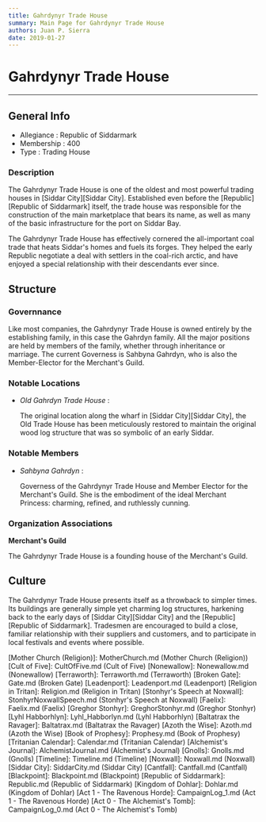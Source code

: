 ```yaml
---
title: Gahrdynyr Trade House
summary: Main Page for Gahrdynyr Trade House
authors: Juan P. Sierra
date: 2019-01-27
---
```


# Gahrdynyr Trade House

-----


## General Info

- Allegiance : Republic of Siddarmark
- Membership : 400
- Type : Trading House
### Description

The Gahrdynyr Trade House is one of the oldest and most powerful trading houses in [Siddar City][Siddar City]. Established even before the [Republic][Republic of Siddarmark] itself, the trade house was responsible for the construction of the main marketplace that bears its name, as well as many of the basic infrastructure for the port on Siddar Bay.

The Gahrdynyr Trade House has effectively cornered the all-important coal trade that heats Siddar's homes and fuels its forges. They helped the early Republic negotiate a deal with settlers in the coal-rich arctic, and have enjoyed a special relationship with their descendants ever since.


## Structure

### Governnance

Like most companies, the Gahrdynyr Trade House is owned entirely by the establishing family, in this case the Gahrdyn family. All the major positions are held by members of the family, whether through inheritance or marriage. The current Governess is Sahbyna Gahrdyn, who is also the Member-Elector for the Merchant's Guild.

### Notable Locations

- *Old Gahrdyn Trade House* :

    The original location along the wharf in [Siddar City][Siddar City], the Old Trade House has been meticulously restored to maintain the original wood log structure that was so symbolic of an early Siddar.
    


### Notable Members

- *Sahbyna Gahrdyn* :

    Governess of the Gahrdynyr Trade House and Member Elector for the Merchant's Guild. She is the embodiment of the ideal Merchant Princess: charming, refined, and ruthlessly cunning.
    


### Organization Associations

**Merchant's Guild**

The Gahrdynyr Trade House is a founding house of the Merchant's Guild.



## Culture

The Gahrdynyr Trade House presents itself as a throwback to simpler times. Its buildings are generally simple yet charming log structures, harkening back to the early days of [Siddar City][Siddar City] and the [Republic][Republic of Siddarmark]. Tradesmen are encouraged to build a close, familiar relationship with their suppliers and customers, and to participate in local festivals and events where possible.





[Republic Expeditionary Forces]: REF.md (Republic Expeditionary Forces)
[Gahrdynyr Trade House]: GahrdynyrTradeHouse.md (Gahrdynyr Trade House)
[Mother Church (Religion)]: MotherChurch.md (Mother Church (Religion))
[Cult of Five]: CultOfFive.md (Cult of Five)
[Nonewallow]: Nonewallow.md (Nonewallow)
[Terraworth]: Terraworth.md (Terraworth)
[Broken Gate]: Gate.md (Broken Gate)
[Leadenport]: Leadenport.md (Leadenport)
[Religion in Tritan]: Religion.md (Religion in Tritan)
[Stonhyr's Speech at Noxwall]: StonhyrNoxwallSpeech.md (Stonhyr's Speech at Noxwall)
[Faelix]: Faelix.md (Faelix)
[Greghor Stonhyr]: GreghorStonhyr.md (Greghor Stonhyr)
[Lyhl Habborhlyn]: Lyhl_Habborlyn.md (Lyhl Habborhlyn)
[Baltatrax the Ravager]: Baltatrax.md (Baltatrax the Ravager)
[Azoth the Wise]: Azoth.md (Azoth the Wise)
[Book of Prophesy]: Prophesy.md (Book of Prophesy)
[Tritanian Calendar]: Calendar.md (Tritanian Calendar)
[Alchemist's Journal]: AlchemistJournal.md (Alchemist's Journal)
[Gnolls]: Gnolls.md (Gnolls)
[Timeline]: Timeline.md (Timeline)
[Noxwall]: Noxwall.md (Noxwall)
[Siddar City]: SiddarCity.md (Siddar City)
[Cantfall]: Cantfall.md (Cantfall)
[Blackpoint]: Blackpoint.md (Blackpoint)
[Republic of Siddarmark]: Republic.md (Republic of Siddarmark)
[Kingdom of Dohlar]: Dohlar.md (Kingdom of Dohlar)
[Act 1 - The Ravenous Horde]: CampaignLog_1.md (Act 1 - The Ravenous Horde)
[Act 0 - The Alchemist's Tomb]: CampaignLog_0.md (Act 0 - The Alchemist's Tomb)